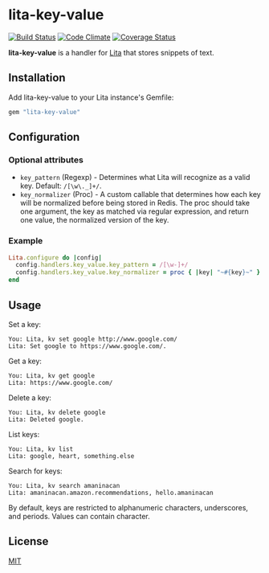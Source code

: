 # lita-key-value

[![Build Status](https://travis-ci.org/jimmycuadra/lita-key-value.png?branch=master)](https://travis-ci.org/jimmycuadra/lita-key-value)
[![Code Climate](https://codeclimate.com/github/jimmycuadra/lita-key-value.png)](https://codeclimate.com/github/jimmycuadra/lita-key-value)
[![Coverage Status](https://coveralls.io/repos/jimmycuadra/lita-key-value/badge.png)](https://coveralls.io/r/jimmycuadra/lita-key-value)


**lita-key-value** is a handler for [Lita](http://lita.io/) that stores snippets of text.

## Installation

Add lita-key-value to your Lita instance's Gemfile:

``` ruby
gem "lita-key-value"
```

## Configuration

### Optional attributes

* `key_pattern` (Regexp) - Determines what Lita will recognize as a valid key. Default: `/[\w\._]+/`.
* `key_normalizer` (Proc) - A custom callable that determines how each key will be normalized before being stored in Redis. The proc should take one argument, the key as matched via regular expression, and return one value, the normalized version of the key.

### Example

``` ruby
Lita.configure do |config|
  config.handlers.key_value.key_pattern = /[\w-]+/
  config.handlers.key_value.key_normalizer = proc { |key| "~#{key}~" }
end
```

## Usage

Set a key:

```
You: Lita, kv set google http://www.google.com/
Lita: Set google to https://www.google.com/.
```

Get a key:

```
You: Lita, kv get google
Lita: https://www.google.com/
```

Delete a key:

```
You: Lita, kv delete google
Lita: Deleted google.
```

List keys:

```
You: Lita, kv list
Lita: google, heart, something.else
```

Search for keys:

```
You: Lita, kv search amaninacan
Lita: amaninacan.amazon.recommendations, hello.amaninacan
```

By default, keys are restricted to alphanumeric characters, underscores, and periods. Values can contain character.

## License

[MIT](http://opensource.org/licenses/MIT)
